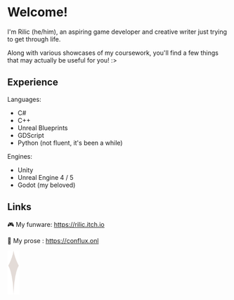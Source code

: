 # Welcome! 
I'm Rilic (he/him), an aspiring game developer and creative writer just trying to get through life.

Along with various showcases of my coursework, you'll find a few things that may actually be useful for you! :>

## Experience

Languages:
- C#
- C++
- Unreal Blueprints
- GDScript
- Python (not fluent, it's been a while)

Engines: 
- Unity
- Unreal Engine 4 / 5
- Godot (my beloved)

## Links

🎮 My funware: https://rilic.itch.io

🌌 My prose : https://conflux.onl

<img src="pascal-star.svg" height="100">
